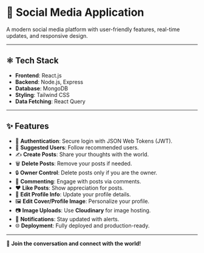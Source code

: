 # 📝 Social Media Application  

A modern social media platform with user-friendly features, real-time updates, and responsive design.  

---

## ⚛️ Tech Stack  
- **Frontend**: React.js  
- **Backend**: Node.js, Express  
- **Database**: MongoDB  
- **Styling**: Tailwind CSS  
- **Data Fetching**: React Query  

---

## ✨ Features  
- 🔐 **Authentication**: Secure login with JSON Web Tokens (JWT).  
- 👥 **Suggested Users**: Follow recommended users.  
- ✍️ **Create Posts**: Share your thoughts with the world.  
- 🗑️ **Delete Posts**: Remove your posts if needed.  
- 🔒 **Owner Control**: Delete posts only if you are the owner.  
- 💬 **Commenting**: Engage with posts via comments.  
- ❤️ **Like Posts**: Show appreciation for posts.  
- 📝 **Edit Profile Info**: Update your profile details.  
- 🖼️ **Edit Cover/Profile Image**: Personalize your profile.  
- 📷 **Image Uploads**: Use **Cloudinary** for image hosting.  
- 🔔 **Notifications**: Stay updated with alerts.  
- 🌐 **Deployment**: Fully deployed and production-ready.  

---

🎉 **Join the conversation and connect with the world!**
